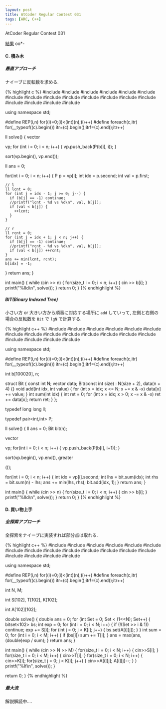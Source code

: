 ```yaml
---
layout: post
title: AtCoder Regular Contest 031
tags: [ARC, C++]
---
```


AtCoder Regular Contest 031

[結果](http://arc031.contest.atcoder.jp/submissions/all?user_screen_name=brly) oo*-

#### C. 積み木

##### 愚直アプローチ

ナイーブに反転数を求める.

{% highlight c %}
#include <iostream>
#include <sstream>
#include <fstream>
#include <string>
#include <vector>
#include <deque>
#include <queue>
#include <stack>
#include <set>
#include <map>
#include <algorithm>
#include <utility>
#include <bitset>
#include <cmath>
#include <cstdlib>
#include <ctime>
#include <cstring>
#include <cstdio>

using namespace std;

#define REP(i,n) for((i)=0;(i)<(int)(n);(i)++)
#define foreach(c,itr) for(__typeof((c).begin()) itr=(c).begin();itr!=(c).end();itr++)

ll solve() {
  vector<P> vp;
  for (int i = 0; i < n; i++) {
    vp.push_back(P(b[i], i));
  }

  sort(vp.begin(), vp.end());

  ll ans = 0;

  for(int i = 0; i < n; i++) {
    P p = vp[i];
    int idx = p.second;
    int val = p.first;

    // l
    ll lcnt = 0;
    for (int j = idx - 1; j >= 0; j--) {
      if (b[j] == -1) continue;
      //printf("lcnt - %d vs %d\n", val, b[j]);
      if (val < b[j]) {
        ++lcnt;
      }
    }

    // r
    ll rcnt = 0;
    for (int j = idx + 1; j < n; j++) {
      if (b[j] == -1) continue;
      //printf("rcnt - %d vs %d\n", val, b[j]);
      if (val < b[j]) ++rcnt;
    }
    ans += min(lcnt, rcnt);
    b[idx] = -1;
  }
  return ans;
}

int main() {
  while (cin >> n) {
    for(size_t i = 0; i < n; i++)
    {
      cin >> b[i];
    }
    printf("%lld\n", solve());
  }
  return 0;
}
{% endhighlight %}

##### BIT(Binary Indexed Tree)

小さい方 or 大きい方から順番に対応する場所に `add` していって, 左側と右側の場合の反転数を `Bit` で `lgN` で計算する.

{% highlight c++ %}
#include <iostream>
#include <sstream>
#include <fstream>
#include <string>
#include <vector>
#include <deque>
#include <queue>
#include <stack>
#include <set>
#include <map>
#include <algorithm>
#include <utility>
#include <bitset>
#include <cmath>
#include <cstdlib>
#include <ctime>
#include <cstring>
#include <cstdio>

using namespace std;

#define REP(i,n) for((i)=0;(i)<(int)(n);(i)++)
#define foreach(c,itr) for(__typeof((c).begin()) itr=(c).begin();itr!=(c).end();itr++)

int b[100020], n;

struct Bit {
  const int N;
  vector<int> data;
  Bit(const int size) : N(size + 2), data(n + 4) {}
  void add(int idx, int value) {
    for (int x = idx; x <= N; x += x & -x)
      data[x] += value;
  }
  int sum(int idx) {
    int ret = 0;
    for (int x = idx; x > 0; x -= x & -x)
      ret += data[x];
    return ret;
  }
};

typedef long long ll;

typedef pair<int,int> P;

ll solve() {
  ll ans = 0;
  Bit bit(n);

  vector<P> vp;
  for(int i = 0; i < n; i++)
  {
    vp.push_back(P(b[i], i+1));
  }

  sort(vp.begin(), vp.end(), greater<P>());

  for(int i = 0; i < n; i++)
  {
    int idx = vp[i].second;
    int lhs = bit.sum(idx);
    int rhs = bit.sum(n) - lhs;
    ans += min(lhs, rhs);
    bit.add(idx, 1);
  }
  return ans;
}

int main() {
  while (cin >> n) {
    for(size_t i = 0; i < n; i++)
    {
      cin >> b[i];
    }
    printf("%lld\n", solve());
  }
  return 0;
}
{% endhighlight %}

#### D. 買い物上手

##### 全探索アプローチ

全探索をナイーブに実装すれば部分点は取れる.

{% highlight c++ %}
#include <iostream>
#include <sstream>
#include <fstream>
#include <string>
#include <vector>
#include <deque>
#include <queue>
#include <stack>
#include <set>
#include <map>
#include <algorithm>
#include <utility>
#include <bitset>
#include <cmath>
#include <cstdlib>
#include <ctime>
#include <cstring>
#include <cstdio>

using namespace std;

#define REP(i,n) for((i)=0;(i)<(int)(n);(i)++)
#define foreach(c,itr) for(__typeof((c).begin()) itr=(c).begin();itr!=(c).end();itr++)

int N, M;

int S[102], T[102], K[102];

int A[102][102];

double solve() {
  double ans = 0;
  for (int Set = 0; Set < (1<<N); Set++) {
    bitset<102> bs;
    int exp = 0;
    for (int i = 0; i < N; i++) {
      if (!(Set >> i & 1)) continue;
      exp += S[i];
      for (int j = 0; j < K[i]; j++) {
        bs.set(A[i][j]);
      }
    }
    int sum = 0;
    for (int i = 0; i < M; i++) {
      if (bs[i]) sum += T[i];
    }
    ans = max(ans, (double)exp / sum);
  }
  return ans;
}

int main() {
  while (cin >> N >> M) {
    for(size_t i = 0; i < N; i++)
    {
      cin>>S[i];
    }
    for(size_t i = 0; i < M; i++)
    {
      cin>>T[i];
    }
    for(size_t i = 0; i < N; i++)
    {
      cin>>K[i];
      for(size_t j = 0; j < K[i]; j++)
      {
        cin>>A[i][j];
        A[i][j]--;
      }
    }
    printf("%lf\n", solve());
  }

  return 0;
}
{% endhighlight %}

##### 最大流

解説解読中....
